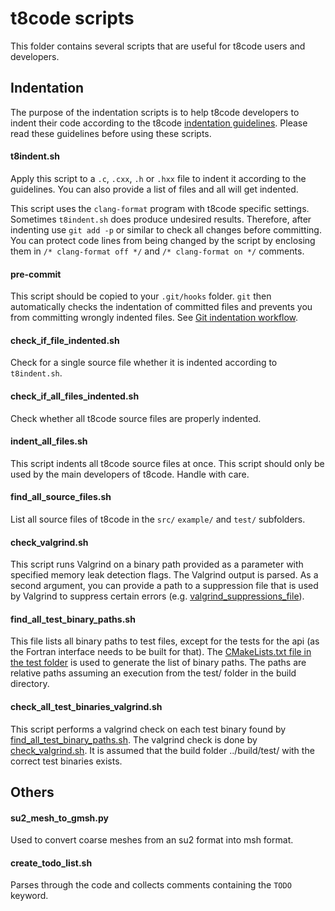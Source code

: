 # t8code scripts

This folder contains several scripts that are useful for t8code users and developers.

## Indentation

The purpose of the indentation scripts is to help t8code developers to indent their code according to the t8code [indentation guidelines](https://github.com/DLR-AMR/t8code/wiki/Coding-Guideline#indentation). Please read these guidelines before using these scripts.

#### t8indent.sh

Apply this script to a `.c`, `.cxx`, `.h` or `.hxx` file to indent it according to the guidelines.
You can also provide a list of files and all will get indented.

This script uses the `clang-format` program with t8code specific settings.
Sometimes `t8indent.sh` does produce undesired results. Therefore, after indenting use `git add -p` or similar to check all changes before committing. You can protect code lines from being changed by the script by enclosing them in `/* clang-format off */` and `/* clang-format on */` comments.

#### pre-commit

This script should be copied to your `.git/hooks` folder. `git` then automatically checks the indentation of committed files and prevents you from committing wrongly indented files. See [Git indentation workflow](https://github.com/DLR-AMR/t8code/wiki/Coding-Guideline#git-indentation-workflow).

#### check_if_file_indented.sh

Check for a single source file whether it is indented according to `t8indent.sh`.

#### check_if_all_files_indented.sh

Check whether all t8code source files are properly indented.

#### indent_all_files.sh

This script indents all t8code source files at once. This script should only be used by the main developers of t8code. Handle with care.

#### find_all_source_files.sh

List all source files of t8code in the `src/` `example/` and `test/` subfolders.

#### check_valgrind.sh

This script runs Valgrind on a binary path provided as a parameter with specified memory leak detection flags. The Valgrind output is parsed. As a second argument, you can provide a path to a suppression file that is used by Valgrind to suppress certain errors (e.g. [valgrind_suppressions_file](valgrind_suppressions_file.supp)).

#### find_all_test_binary_paths.sh

This file lists all binary paths to test files, except for the tests for the api (as the Fortran interface needs to be built for that).
The [CMakeLists.txt file in the test folder](../test/CMakeLists.txt) is used to generate the list of binary paths.
The paths are relative paths assuming an execution from the test/ folder in the build directory.

#### check_all_test_binaries_valgrind.sh

This script performs a valgrind check on each test binary found by [find_all_test_binary_paths.sh](find_all_test_binary_paths.sh).
The valgrind check is done by [check_valgrind.sh](check_valgrind.sh). It is assumed that the build folder ../build/test/ with the correct test binaries exists.

## Others

#### su2_mesh_to_gmsh.py

Used to convert coarse meshes from an su2 format into msh format.

#### create_todo_list.sh

Parses through the code and collects comments containing the `TODO` keyword.
